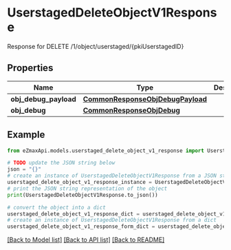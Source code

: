 # UserstagedDeleteObjectV1Response

Response for DELETE /1/object/userstaged/{pkiUserstagedID}

## Properties

Name | Type | Description | Notes
------------ | ------------- | ------------- | -------------
**obj_debug_payload** | [**CommonResponseObjDebugPayload**](CommonResponseObjDebugPayload.md) |  | 
**obj_debug** | [**CommonResponseObjDebug**](CommonResponseObjDebug.md) |  | [optional] 

## Example

```python
from eZmaxApi.models.userstaged_delete_object_v1_response import UserstagedDeleteObjectV1Response

# TODO update the JSON string below
json = "{}"
# create an instance of UserstagedDeleteObjectV1Response from a JSON string
userstaged_delete_object_v1_response_instance = UserstagedDeleteObjectV1Response.from_json(json)
# print the JSON string representation of the object
print(UserstagedDeleteObjectV1Response.to_json())

# convert the object into a dict
userstaged_delete_object_v1_response_dict = userstaged_delete_object_v1_response_instance.to_dict()
# create an instance of UserstagedDeleteObjectV1Response from a dict
userstaged_delete_object_v1_response_form_dict = userstaged_delete_object_v1_response.from_dict(userstaged_delete_object_v1_response_dict)
```
[[Back to Model list]](../README.md#documentation-for-models) [[Back to API list]](../README.md#documentation-for-api-endpoints) [[Back to README]](../README.md)


